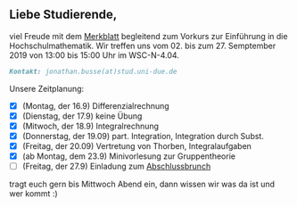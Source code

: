 ## Liebe Studierende,

viel Freude mit dem [Merkblatt](https://github.com/JonathanVorkurs/MathematikVorkurs2019/blob/master/MerkblattMathematikVorkurs2019.pdf) begleitend zum Vorkurs zur Einführung in die Hochschulmathematik. Wir treffen uns vom 02. bis zum 27. Semptember 2019 von 13:00 bis 15:00 Uhr im WSC-N-4.04.

```markdown
Kontakt: jonathan.busse(at)stud.uni-due.de
```
Unsere Zeitplanung:
- [x] (Montag, der 16.9) Differenzialrechnung
- [x] (Dienstag, der 17.9) keine Übung
- [x] (Mitwoch, der 18.9) Integralrechnung
- [x] (Donnerstag, der 19.09) part. Integration, Integration durch Subst.
- [x] (Freitag, der 20.09) Vertretung von Thorben, Integralaufgaben
- [x] (ab Montag, dem 23.9) Minivorlesung zur Gruppentheorie
- [ ] (Freitag, der 27.9) Einladung zum [Abschlussbrunch](https://docs.google.com/document/d/1-QTVqREvEDzfTiv3kafdl2W_9Vvn4XiDKiyrrpy7PJQ/edit?usp=sharing)

tragt euch gern bis Mittwoch Abend ein, dann wissen wir was da ist und wer kommt :)
